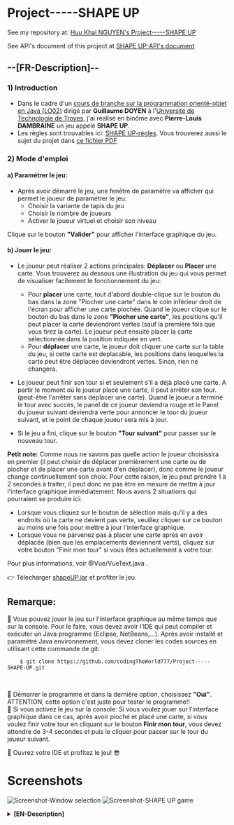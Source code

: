# Project-----SHAPE UP

See my repository at: [Huu Khai NGUYEN's Project-----SHAPE UP](https://github.com/codingTheWorld777/Project-----SHAPE-UP)

See API's document of this project at [SHAPE UP-API's document](https://codingtheworld777.github.io/shapeUP_doc/index.html)

## --[FR-Description]--
### 1) Introduction
- Dans le cadre d'un [cours de branche sur la programmation orienté-objet en Java (LO02)](https://moodle.utt.fr/course/search.php?search=lo02) dirigé par **Guillaume DOYEN** à l'[Université de Technologie de Troyes](https://www.utt.fr), j'ai réalisé en binôme avec **Pierre-Louis DAMBRAINE** un jeu appelé **SHAPE UP**. 
- Les règles sont trouvables ici: [SHAPE UP-règles](http://goodlittlegames.co.uk/games/06-shape-up.html). Vous trouverez aussi le sujet du projet dans [ce fichier PDF](https://drive.google.com/file/d/17WGosj8FP4sdRPv63xDq2uAtEYblv05q/view?usp=sharing)

### 2) Mode d'emploi

#### a) Paramétrer le jeu: 
- Après avoir démarré le jeu, une fenêtre de paramètre va afficher qui permet le joueur de paramétrer le jeu: 
	+ Choisir la variante de tapis du jeu
	+ Choisir le nombre de joueurs
	+ Activer le joueur virtuel et choisir son niveau
	
Clique sur le bouton **"Valider"** pour afficher l'interface graphique du jeu.

#### b) Jouer le jeu:    
- Le joueur peut réaliser 2 actions principales: **Déplacer** ou **Placer** une carte. Vous trouverez au dessous une illustration du jeu qui vous permet de visualiser facilement le fonctionnement du jeu:
	+ Pour **placer** une carte, tout d'abord double-clique sur le bouton du bas dans la zone "Piocher une carte" dans le coin inférieur droit de l'écran pour afficher une carte piochée. Quand le joueur clique sur le bouton du bas dans le zone **"Piocher une carte"**, les positions qu'il peut placer la carte deviendront vertes (sauf la première fois que vous tirez la carte). Le joueur peut ensuite placer la carte sélectionnée dans la position indiquée en vert.
	+ Pour **déplacer** une carte, le joueur doit cliquer une carte sur la table du jeu, si cette carte est deplacable, les positions dans lesquelles la carte peut être déplacée deviendront vertes. Sinon, rien ne changera. 
    
- Le joueur peut finir son tour si et seulement s'il a déjà placé une carte. A partir le moment où le joueur placé une carte, il peut arrêter son tour. (peut-être l'arrêter sans déplacer une carte). Quand le joueur a terminé le tour avec succès, le panel de ce joueur deviendra rouge et le Panel du joueur suivant deviendra verte pour annoncer le tour du joueur suivant, et le point de chaque joueur sera mis à jour.

- Si le jeu a fini, clique sur le bouton **"Tour suivant"** pour passer sur le nouveau tour.
	
**Petit note:** </u> Comme nous ne savons pas quelle action le joueur choisissira en premier (il peut choisir de déplacer premièrement une carte ou de piocher et de placer une carte avant d'en déplacer), donc comme le joueur change continuellement son choix. Pour cette raison, le jeu peut prendre 1 à 2 secondes à traiter, il peut donc ne pas être en mesure de mettre à jour l'interface graphique immédiatement. Nous avons 2 situations qui pourraient se produire ici:
- Lorsque vous cliquez sur le bouton de sélection mais qu'il y a des endroits où la carte ne devient pas verte, veuillez cliquer sur ce bouton au moins une fois pour mettre à jour l'interface graphique.
- Lorsque vous ne parvenez pas à placer une carte après en avoir déplacée (bien que les emplacements deviennent verts), cliquez sur votre bouton "Finir mon tour" si vous êtes actuellement à votre tour.

Pour plus informations, voir @Vue/VueText.java .

👉 Télecharger [shapeUP.jar](https://github.com/codingTheWorld777/Project-----SHAPE-UP/blob/main/shapeUP.jar) et profiter le jeu.

<h2>Remarque:</h2> 
📛 Vous pouvez jouer le jeu sur l'interface graphique au même temps que sur la console. Pour le faire, vous devez avoir l'IDE qui peut compiler et exécuter un Java programme (Eclipse, NetBeans,...). Après avoir installé et paramétré Java environnement, vous devez cloner les codes sources en utilisant cette commande de git: </br>
		
		$ git clone https://github.com/codingTheWorld777/Project-----SHAPE-UP.git
		
</br>

📛 Démarrer le programme et dans la dernière option, choisissez **"Oui"**. ATTENTION, cette option c'est juste pour tester le programme!! </br>
📛 Si vous activez le jeu sur la console: Si vous voulez jouer sur l'interface graphique dans ce cas, après avoir pioché et placé une carte, si vous voulez finir votre tour en cliquant sur le bouton **Finir mon tour**, vous devez attendre de 3-4 secondes et puis le cliquer pour passer sur le tour du joueur suivant.

🤘 Ouvrez votre IDE et profitez le jeu! 😎

# Screenshots
![Screenshot-Window selection](https://i.imgur.com/VIdFaqf.png)
![Screenshot-SHAPE UP game](https://i.imgur.com/l30nW2g.png)

<details><summary><b>[EN-Description]</b></summary>
<p>

## --[EN-Description]--
### 1) Introduction
- As part of a [branch course of Oriented-Object Programming in java (LO02)](https://moodle.utt.fr/course/search.php?search=lo02) directed by **Guillaume DOYEN** at the [University of Technology of Troyes](https://www.utt.fr),
I realized in pairs with my friend **Pierre-Louis DAMBRAINE** a game called **SHAPE UP**.
- The rules of game can be found here: [SHAPE UP-rules](http://goodlittlegames.co.uk/games/06-shape-up.html). You will also find the subject of the project in [this PDF file](https://drive.google.com/file/d/17WGosj8FP4sdRPv63xDq2uAtEYblv05q/view?usp=sharing)

### 2) User manual 
#### a) Parameter the game

#### b) Play game on GUI
- The player can perform 2 main actions: **Move** or **Place** a card. Above is an illustration of the game that allows you to easily see how the game works:
	+ To **place a card**, first double-click the bottom button in the **"Draw Card"** area in the lower right corner of the screen to display a drawn card. When the player clicks the bottom button in the **“Draw a card”** area, the positions that the player can place the card will turn green (except the first time you draw the card). The player can then place the selected card in the position indicated in green.
	+ To **move a card**, the player must click a card on the game table, if this card is movable, the positions in which the card can be moved will turn green. Otherwise, nothing will change.
	
- The player can end his turn if and only if he has already placed a card. From the moment the player places a card, he can stop his turn. (maybe stop it without moving a card). When the player has successfully completed his turn, that player's panel will turn red and the next player's panel will turn green to announce the next player's turn, and each player's point will be updated.

If the game is over, click on the "Next round" button to move on to the new round.

**Small note**: As we do not know which action the player will choose first (he can choose to move a card first or to draw and place a card first), so as the player continually changes his choice. Because of this, the game may take 1-2 seconds to process, so it may not be able to update the GUI immediately. We have 2 situations that could occur here:
- When you click the select button in the **"Draw Card"** area but there are maybe some places where the possible position(s) does not turn green, please click this button at least once to update the GUI.
- When you are unable to place a card after moving one (although the spaces turn green), click your **"End my turn"** button if you are currently on your turn.

👉 Download [shapeUP.jar](https://github.com/codingTheWorld777/Project-----SHAPE-UP/blob/main/shapeUP.jar) and enjoy the game

<h2>Remark:</h2> 
📛 You can play this game in the GUI at the same time in the console. To do it, firstly you need an IDE that can compile and run a Java program. After installing the IDE and its environment, to play this game, you need to clone the source codes from my repository into one of your folder's directory: </br>
		
		$ git clone https://github.com/codingTheWorld777/Project-----SHAPE-UP.git
		
</br>

📛 Start the program and in the last option, choose **"Yes"**. BE CAREFUL, this option is just to test the program !! </br>
📛 If you activate the game on the console: If you want to play on the graphical interface in this case, after drawing and placing a card, if you want to end your turn by clicking on the ** End my turn ** button, you have to wait 3-4 seconds and then click it to move on to the next player's turn.

For more informations, see @Vue/VueText .

🤘 Open your IDE and enjoy the game! 😎
</p>
</details>
